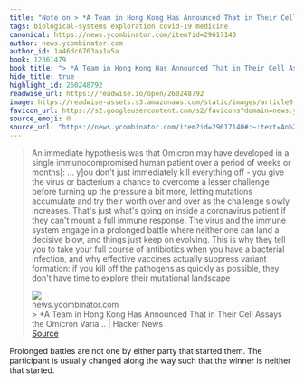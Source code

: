 ```yaml
---
title: "Note on > *A Team in Hong Kong Has Announced That in Their Cell Assays the Omicron Varia... | Hacker News via news.ycombinator.com"
tags: biological-systems exploration covid-19 medicine
canonical: https://news.ycombinator.com/item?id=29617140
author: news.ycombinator.com
author_id: 1a46dc6763aa1a5a
book: 12361479
book_title: "> *A Team in Hong Kong Has Announced That in Their Cell Assays the Omicron Varia... | Hacker News"
hide_title: true
highlight_id: 260248792
readwise_url: https://readwise.io/open/260248792
image: https://readwise-assets.s3.amazonaws.com/static/images/article0.00998d930354.png
favicon_url: https://s2.googleusercontent.com/s2/favicons?domain=news.ycombinator.com
source_emoji: 🌐
source_url: "https://news.ycombinator.com/item?id=29617140#:~:text=An%20immediate%20hypothesis,their%20mutational%20landscape"
---
```


> An immediate hypothesis was that Omicron may have developed in a single immunocompromised human patient over a period of weeks or months[: ... y]ou don't just immediately kill everything off - you give the virus or bacterium a chance to overcome a lesser challenge before turning up the pressure a bit more, letting mutations accumulate and try their worth over and over as the challenge slowly increases. That's just what's going on inside a coronavirus patient if they can't mount a full immune response. The virus and the immune system engage in a prolonged battle where neither one can land a decisive blow, and things just keep on evolving. This is why they tell you to take your full course of antibiotics when you have a bacterial infection, and why effective vaccines actually suppress variant formation: if you kill off the pathogens as quickly as possible, they don't have time to explore their mutational landscape
> <div class="quoteback-footer"><div class="quoteback-avatar"><img class="mini-favicon" src="https://s2.googleusercontent.com/s2/favicons?domain=news.ycombinator.com"></div><div class="quoteback-metadata"><div class="metadata-inner"><span style="display:none">FROM:</span><div aria-label="news.ycombinator.com" class="quoteback-author"> news.ycombinator.com</div><div aria-label="> *A Team in Hong Kong Has Announced That in Their Cell Assays the Omicron Varia... | Hacker News" class="quoteback-title"> > *A Team in Hong Kong Has Announced That in Their Cell Assays the Omicron Varia... | Hacker News</div></div></div><div class="quoteback-backlink"><a target="_blank" aria-label="go to the full text of this quotation" rel="noopener" href="https://news.ycombinator.com/item?id=29617140#:~:text=An%20immediate%20hypothesis,their%20mutational%20landscape" class="quoteback-arrow"> Source</a></div></div>

Prolonged battles are not one by either party that started them. The participant is usually changed along the way such that the winner is neither that started.
